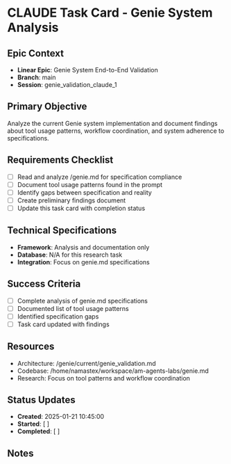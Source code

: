 # CLAUDE Task Card - Genie System Analysis

## Epic Context
- **Linear Epic**: Genie System End-to-End Validation
- **Branch**: main
- **Session**: genie_validation_claude_1

## Primary Objective
Analyze the current Genie system implementation and document findings about tool usage patterns, workflow coordination, and system adherence to specifications.

## Requirements Checklist
- [ ] Read and analyze /genie.md for specification compliance
- [ ] Document tool usage patterns found in the prompt
- [ ] Identify gaps between specification and reality
- [ ] Create preliminary findings document
- [ ] Update this task card with completion status

## Technical Specifications
- **Framework**: Analysis and documentation only
- **Database**: N/A for this research task
- **Integration**: Focus on genie.md specifications

## Success Criteria
- [ ] Complete analysis of genie.md specifications
- [ ] Documented list of tool usage patterns
- [ ] Identified specification gaps
- [ ] Task card updated with findings

## Resources
- Architecture: /genie/current/genie_validation.md
- Codebase: /home/namastex/workspace/am-agents-labs/genie.md
- Research: Focus on tool patterns and workflow coordination

## Status Updates
- **Created**: 2025-01-21 10:45:00
- **Started**: [ ]
- **Completed**: [ ]

## Notes
<!-- Workflow updates this section during execution -->
<!-- IMPORTANT: Update checkboxes as you complete requirements -->
<!-- Add findings and observations below -->
